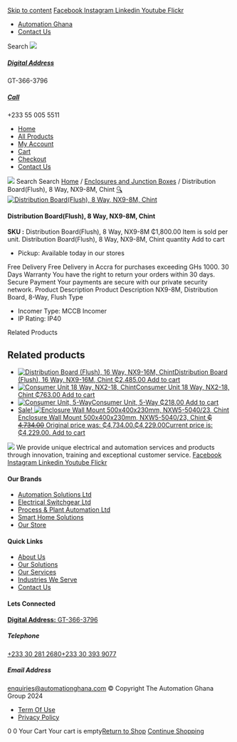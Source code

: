 [Skip to content](https://store.automationghana.com/product/dist-board-nx9-8m-flush-chint/#content)
[ Facebook ](https://www.facebook.com/automationgh/) [ Instagram ](https://www.instagram.com/automationgh/) [ Linkedin ](https://www.linkedin.com/company/the-automation-ghana-limited/) [ Youtube ](https://www.youtube.com/channel/UCurrRDUSm5oIW39VXjn1u0w) [ Flickr ](https://www.flickr.com/photos/181794037@N07/)
  * [ Automation Ghana ](https://automationghana.com)
  * [ Contact Us ](https://store.automationghana.com/contact/)


Search
[ ![](https://store.automationghana.com/wp-content/uploads/2024/04/Website-TAGG-Logo-BLUE.png) ](https://store.automationghana.com/)
[ ](https://maps.app.goo.gl/m4xeaagWCNbLk4jM6)
#####  [ Digital Address ](https://maps.app.goo.gl/m4xeaagWCNbLk4jM6)
GT-366-3796 
[ ](tel:+233550055511)
#####  [ Call ](tel:+233550055511)
+233 55 005 5511 
  * [Home](https://store.automationghana.com/)
  * [All Products](https://store.automationghana.com/shop/)
  * [My Account](https://store.automationghana.com/my-account/)
  * [Cart](https://store.automationghana.com/cart/)
  * [Checkout](https://store.automationghana.com/checkout/)
  * [Contact Us](https://store.automationghana.com/contact/)


[![](https://store.automationghana.com/wp-content/uploads/2024/04/AutomationGhana_logo_white.png)](https://store.automationghana.com)
Search
Search
[Home](https://store.automationghana.com) / [Enclosures and Junction Boxes](https://store.automationghana.com/product-category/enclosures-and-junction-boxes/) / Distribution Board(Flush), 8 Way, NX9-8M, Chint
[🔍](https://store.automationghana.com/product/dist-board-nx9-8m-flush-chint/)
[![Distribution Board\(Flush\), 8 Way, NX9-8M, Chint](https://store.automationghana.com/wp-content/uploads/2019/11/CONSUMER-UNITS-4-e1586086541786.jpg)](https://store.automationghana.com/wp-content/uploads/2019/11/CONSUMER-UNITS-4-e1586086541786.jpg)
####  Distribution Board(Flush), 8 Way, NX9-8M, Chint 
**SKU :** Distribution Board(Flush), 8 Way, NX9-8M 
₵1,800.00
Item is sold per unit.
Distribution Board(Flush), 8 Way, NX9-8M, Chint quantity
Add to cart
  * Pickup: Available today in our stores


Free Delivery 
Free Delivery in Accra for purchases exceeding GHs 1000. 
30 Days Warranty 
You have the right to return your orders within 30 days. 
Secure Payment 
Your payments are secure with our private security network. 
Product Description
Product Description
NX9-8M, Distribution Board, 8-Way, Flush Type 
  * Incomer Type: MCCB Incomer
  * IP Rating: IP40


Related Products 
## Related products
  * [![Distribution Board \(Flush\), 16 Way, NX9-16M, Chint](https://store.automationghana.com/wp-content/uploads/2020/04/NX9-8-Surface-Chint.jpg)Distribution Board (Flush), 16 Way, NX9-16M, Chint ₵2,485.00 ](https://store.automationghana.com/product/dist-board-nx9-16m-flush-chint/)
[Add to cart](https://store.automationghana.com/product/dist-board-nx9-8m-flush-chint/?add-to-cart=1701)
  * [![Consumer Unit 18 Way, NX2-18, Chint](https://store.automationghana.com/wp-content/uploads/2020/04/NX2-18-300x300.jpg)Consumer Unit 18 Way, NX2-18, Chint ₵763.00 ](https://store.automationghana.com/product/consumer-unit-nx2-18-chint/)
[Add to cart](https://store.automationghana.com/product/dist-board-nx9-8m-flush-chint/?add-to-cart=1644)
  * [![Consumer Unit, 5-Way](https://store.automationghana.com/wp-content/uploads/2020/04/NX8-8-J-R-300x300.png)Consumer Unit, 5-Way ₵218.00 ](https://store.automationghana.com/product/consumer-unit-nx8-5-j-r-chint/)
[Add to cart](https://store.automationghana.com/product/dist-board-nx9-8m-flush-chint/?add-to-cart=1645)
  * [ Sale! ![Enclosure Wall Mount 500x400x230mm, NXW5-5040/23, Chint](https://store.automationghana.com/wp-content/uploads/2020/04/NXW5-ENCLOSURES-300x300.png)Enclosure Wall Mount 500x400x230mm, NXW5-5040/23, Chint ~~₵ 4,734.00~~ Original price was: ₵4,734.00.₵4,229.00Current price is: ₵4,229.00. ](https://store.automationghana.com/product/enclosure-nxw5-12080-38-chint/)
[Add to cart](https://store.automationghana.com/product/dist-board-nx9-8m-flush-chint/?add-to-cart=1565)


![](https://store.automationghana.com/wp-content/uploads/2024/04/AutomationGhana_logo_white.png)
We provide unique electrical and automation services and products through innovation, training and exceptional customer service.
[ Facebook ](https://www.facebook.com/automationgh/) [ Instagram ](https://www.instagram.com/automationgh/) [ Linkedin ](https://www.linkedin.com/company/the-automation-ghana-limited/) [ Youtube ](https://www.youtube.com/channel/UCurrRDUSm5oIW39VXjn1u0w) [ Flickr ](https://www.flickr.com/photos/181794037@N07/)
#### Our Brands
  * [ Automation Solutions Ltd ](https://store.automationghana.com/product/dist-board-nx9-8m-flush-chint/)
  * [ Electrical Switchgear Ltd ](https://store.automationghana.com/product/dist-board-nx9-8m-flush-chint/)
  * [ Process & Plant Automation Ltd ](https://store.automationghana.com/product/dist-board-nx9-8m-flush-chint/)
  * [ Smart Home Solutions ](https://store.automationghana.com/product/dist-board-nx9-8m-flush-chint/)
  * [ Our Store ](https://store.automationghana.com/product/dist-board-nx9-8m-flush-chint/)


#### Quick Links
  * [ About Us ](https://store.automationghana.com/product/dist-board-nx9-8m-flush-chint/)
  * [ Our Solutions ](https://store.automationghana.com/product/dist-board-nx9-8m-flush-chint/)
  * [ Our Services ](https://store.automationghana.com/product/dist-board-nx9-8m-flush-chint/)
  * [ Industries We Serve ](https://store.automationghana.com/product/dist-board-nx9-8m-flush-chint/)
  * [ Contact Us ](https://store.automationghana.com/product/dist-board-nx9-8m-flush-chint/)


#### Lets Connected
[**Digital Address:** GT-366-3796](https://maps.app.goo.gl/m4xeaagWCNbLk4jM6)
#####  Telephone 
[ +233 30 281 2680](tel:+233302812680)[+233 30 393 9077](https://store.automationghana.com/product/dist-board-nx9-8m-flush-chint/+233303939077)
#####  Email Address 
enquiries@automationghana.com 
© Copyright The Automation Ghana Group 2024
  * [ Term Of Use ](https://store.automationghana.com/product/dist-board-nx9-8m-flush-chint/)
  * [ Privacy Policy ](https://store.automationghana.com/product/dist-board-nx9-8m-flush-chint/)


0
0
Your Cart
Your cart is empty[Return to Shop](https://store.automationghana.com/shop/)
[Continue Shopping](https://store.automationghana.com/product/dist-board-nx9-8m-flush-chint/)

